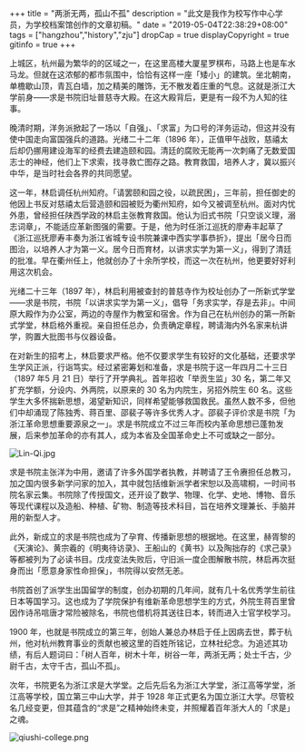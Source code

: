 +++
title = "两浙无两，孤山不孤"
description = "此文是我作为校写作中心学员，为学校档案馆创作的文章初稿。"
date = "2019-05-04T22:38:29+08:00"
tags = ["hangzhou","history","zju"]
dropCap = true
displayCopyright = true
gitinfo = true
+++

上城区，杭州最为繁华的的区域之一，在这里高楼大厦星罗棋布，马路上也是车水马龙。但就在这浓郁的都市氛围中，恰恰有这样一座「矮小」的建筑。坐北朝南，单檐歇山顶，青瓦白墙，加之精美的雕饰，无不散发着庄重的气息。这就是浙江大学前身——求是书院旧址普慈寺大殿。在这大殿背后，更是有一段不为人知的往事。

晚清时期，洋务派掀起了一场以「自强」、「求富」为口号的洋务运动，但这并没有使中国走向富国强兵的道路。光绪二十二年（1896 年），正值甲午战败，慈禧太后却仍挪用建设海军的经费去建造颐和园。清廷的腐败无能再一次刺痛了无数爱国志士的神经，他们上下求索，找寻救亡图存之路。教育救国，培养人才，冀以振兴中华，是当时社会各界的共同愿望。

这一年，林启调任杭州知府。「请罢颐和园之役，以疏民困」，三年前，担任御史的他因上书反对慈禧太后营造颐和园被贬为衢州知府，如今又被调至杭州。面对内忧外患，曾经担任陕西学政的林启主张教育救国。他认为旧式书院「只空谈义理，溺志词章」，不能适应革新图强的需要。于是，他为时任浙江巡抚的廖寿丰起草了《浙江巡抚廖寿丰奏为浙江省城专设书院兼课中西实学事恭折》，提出「居今日而图治，以培养人才为第一义。居今日而育材，以讲求实学为第一义」，得到了清廷的批准。早在衢州任上，他就创办了十余所学校，而这一次在杭州，他更要好好利用这次机会。

光绪二十三年（1897 年），林启利用被查封的普慈寺作为校址创办了一所新式学堂——求是书院，书院「以讲求实学为第一义」，倡导「务求实学，存是去非」。中间原大殿作为办公室，两边的寺屋作为教室和宿舍。作为自己在杭州创办的第一所新式学堂，林启格外重视。亲自担任总办，负责确定章程，聘请海内外名家来杭讲学，购置大批图书与仪器设备。

在对新生的招考上，林启要求严格。他不仅要求学生有较好的文化基础，还要求学生学风正派，行诣笃实。经过紧密筹划和准备，求是书院于这一年四月二十三日（1897 年5 月 21 日）举行了开学典礼。首年招收「举贡生监」30 名，第二年又扩充学额，分设内、外两院，以原来的 30 名为内院生，另招外院生 60 名。这些学生大多怀揣新思想，渴望新知识，同样希望能够救国救民。虽然人数不多，但他们中却涌现了陈独秀、蒋百里、邵裴子等许多优秀人才。邵裴子评价求是书院「为浙江革命思想重要源泉之一」。求是书院成立不过三年而校内革命思想已蓬勃发展，后来参加革命的亦有其人，成为本省及全国革命史上不可或缺之一部分。

![Lin-Qi.jpg](/images/Lin-Qi.jpg "林启")

求是书院主张洋为中用，邀请了许多外国学者执教，并聘请了王令赓担任总教习，加之国内很多新学问家的加入，其中就包括维新派学者宋恕以及高啸桐，一时间书院名家云集。书院除了传授国文，还开设了数学、物理、化学、史地、博物、音乐等现代课程以及造船、种植、矿物、制造等技术科目，旨在培养文理兼长、手脑并用的新型人才。

此外，新成立的求是书院也成为了孕育、传播新思想的根据地。在这里，赫胥黎的《天演论》、黄宗羲的《明夷待访录》、王船山的《黄书》以及陶拙存的《求己录》等都被列为了必读书目。戊戌变法失败后，守旧派一度企图解散书院，林启再次挺身而出「愿意身家性命担保」，书院得以安然无恙。

书院首创了派学生出国留学的制度，创办初期的几年间，就有几十名优秀学生前往日本等国学习。这也成为了学院保护有维新革命思想学生的方式，外院生蒋百里曾因作诗吊唁唐才常险被除名，书院也借机将其送往日本，转而进入士官学校学习。

1900 年，也就是书院成立的第三年，创始人兼总办林启于任上因病去世，葬于杭州，他对杭州教育事业的贡献也被这里的百姓所铭记，立林社纪念。为追述其功绩，有后人题词曰：「树人百年，树木十年，树谷一年，两浙无两；处士千古，少尉千古，太守千古，孤山不孤」。

次年，书院更名为浙江求是大学堂。之后先后名为浙江大学堂，浙江高等学堂，浙江高等学校，国立第三中山大学，并于 1928 年正式更名为国立浙江大学。尽管校名几经变更，但其蕴含的“求是”之精神始终未变，并照耀着百年浙大人的「求是」之魂。

![qiushi-college.png](/images/qiushi-college.png "求是书院旧址")